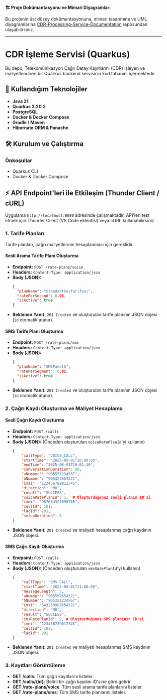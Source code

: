 **🏗️ Proje Dokümantasyonu ve Mimari Diyagramlar:**

Bu projenin üst düzey dokümantasyonuna, mimari tasarımına ve UML diyagramlarına [CDR-Processing-Service-Documentation](https://github.com/TunaCevik/CDR-Processing-Service-Documentation) reposundan ulaşabilirsiniz.

---


# CDR İşleme Servisi (Quarkus)

Bu depo, Telekomünikasyon Çağrı Detay Kayıtlarını (CDR) işleyen ve maliyetlendiren bir Quarkus backend servisinin kod tabanını içermektedir.

## 🚀 Kullandığım Teknolojiler

- **Java 21**
- **Quarkus 3.20.2**
- **PostgreSQL**
- **Docker & Docker Compose**
- **Gradle / Maven**
- **Hibernate ORM & Panache**

## 🛠️ Kurulum ve Çalıştırma

### Önkoşullar

- Quarkus CLI
- Docker & Docker Compose

## ⚡ API Endpoint'leri ile Etkileşim (Thunder Client / cURL)

Uygulama `http://localhost:8080` adresinde çalışmaktadır. API'leri test etmek için Thunder Client (VS Code eklentisi) veya cURL kullanabilirsiniz.

### 1\. Tarife Planları

Tarife planları, çağrı maliyetlerinin hesaplanması için gereklidir.

#### Sesli Arama Tarife Planı Oluşturma

- **Endpoint:** `POST /rate-plans/voice`
- **Headers:** `Content-Type: application/json`
- **Body (JSON):**
  ```json
  {
    "planName": "StandartSesTarifesi",
    "ratePerSecond": 0.05,
    "isActive": true
  }
  ```
- **Beklenen Yanıt:** `201 Created` ve oluşturulan tarife planının JSON objesi (`id` otomatik atanır).

#### SMS Tarife Planı Oluşturma

- **Endpoint:** `POST /rate-plans/sms`
- **Headers:** `Content-Type: application/json`
- **Body (JSON):**
  ```json
  {
    "planName": "SMSPaketA",
    "ratePerSegment": 0.02,
    "isActive": true
  }
  ```
- **Beklenen Yanıt:** `201 Created` ve oluşturulan tarife planının JSON objesi (`id` otomatik atanır).

### 2\. Çağrı Kaydı Oluşturma ve Maliyet Hesaplama

#### Sesli Çağrı Kaydı Oluşturma

- **Endpoint:** `POST /calls`
- **Headers:** `Content-Type: application/json`
- **Body (JSON):** (Önceden oluşturulan `voiceRatePlanId`'yi kullanın)
  ```json
  {
      "callType": "VOICE_CALL",
      "startTime": "2025-08-01T10:00:00",
      "endTime": "2025-08-01T10:01:30",
      "conversationDuration": 90,
      "aNumber": "905551234567",
      "bNumber": "905327654321",
      "imsi": "123456789012345",
      "direction": "MO",
      "result": "SUCCESS",
      "voiceRatePlanId": 1,  # Oluşturduğunuz sesli planın ID'si
      "imei": "987654321098765",
      "cellId": 101,
      "lacId": 201,
      "setupDuration": 5
  }
  ```
- **Beklenen Yanıt:** `201 Created` ve maliyeti hesaplanmış çağrı kaydının JSON objesi.

#### SMS Çağrı Kaydı Oluşturma

- **Endpoint:** `POST /calls`
- **Headers:** `Content-Type: application/json`
- **Body (JSON):** (Önceden oluşturulan `smsRatePlanId`'yi kullanın)
  ```json
  {
      "callType": "SMS_CALL",
      "startTime": "2025-08-01T11:00:00",
      "messageLength": 3,
      "aNumber": "905557654321",
      "bNumber": "905321234567",
      "imsi": "543210987654321",
      "direction": "MO",
      "result": "SUCCESS",
      "smsRatePlanId": 2, # Oluşturduğunuz SMS planının ID'si
      "imei": "123456789012345",
      "cellId": 102,
      "lacId": 202
  }
  ```
- **Beklenen Yanıt:** `201 Created` ve maliyeti hesaplanmış SMS kaydının JSON objesi.

### 3\. Kayıtları Görüntüleme

- **GET /calls**: Tüm çağrı kayıtlarını listeler.
- **GET /calls/{id}**: Belirli bir çağrı kaydını ID'sine göre getirir.
- **GET /rate-plans/voice**: Tüm sesli arama tarife planlarını listeler.
- **GET /rate-plans/sms**: Tüm SMS tarife planlarını listeler.

